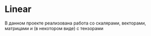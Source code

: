 # Linear
В данном проекте реализована работа со скалярами, векторами, матрицами и (в некотором виде) с тензорами
